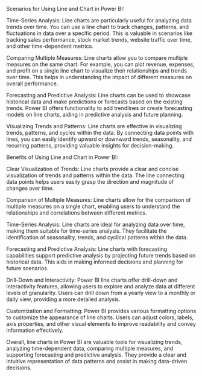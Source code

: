 Scenarios for Using Line and Chart in Power BI:

Time-Series Analysis: Line charts are particularly useful for analyzing data trends over time. You can use a line chart to track changes, patterns, and fluctuations in data over a specific period. This is valuable in scenarios like tracking sales performance, stock market trends, website traffic over time, and other time-dependent metrics.

Comparing Multiple Measures: Line charts allow you to compare multiple measures on the same chart. For example, you can plot revenue, expenses, and profit on a single line chart to visualize their relationships and trends over time. This helps in understanding the impact of different measures on overall performance.

Forecasting and Predictive Analysis: Line charts can be used to showcase historical data and make predictions or forecasts based on the existing trends. Power BI offers functionality to add trendlines or create forecasting models on line charts, aiding in predictive analysis and future planning.

Visualizing Trends and Patterns: Line charts are effective in visualizing trends, patterns, and cycles within the data. By connecting data points with lines, you can easily identify upward or downward trends, seasonality, and recurring patterns, providing valuable insights for decision-making.

Benefits of Using Line and Chart in Power BI:

Clear Visualization of Trends: Line charts provide a clear and concise visualization of trends and patterns within the data. The line connecting data points helps users easily grasp the direction and magnitude of changes over time.

Comparison of Multiple Measures: Line charts allow for the comparison of multiple measures on a single chart, enabling users to understand the relationships and correlations between different metrics.

Time-Series Analysis: Line charts are ideal for analyzing data over time, making them suitable for time-series analysis. They facilitate the identification of seasonality, trends, and cyclical patterns within the data.

Forecasting and Predictive Analysis: Line charts with forecasting capabilities support predictive analysis by projecting future trends based on historical data. This aids in making informed decisions and planning for future scenarios.

Drill-Down and Interactivity: Power BI line charts offer drill-down and interactivity features, allowing users to explore and analyze data at different levels of granularity. Users can drill down from a yearly view to a monthly or daily view, providing a more detailed analysis.

Customization and Formatting: Power BI provides various formatting options to customize the appearance of line charts. Users can adjust colors, labels, axis properties, and other visual elements to improve readability and convey information effectively.

Overall, line charts in Power BI are valuable tools for visualizing trends, analyzing time-dependent data, comparing multiple measures, and supporting forecasting and predictive analysis. They provide a clear and intuitive representation of data patterns and assist in making data-driven decisions.
